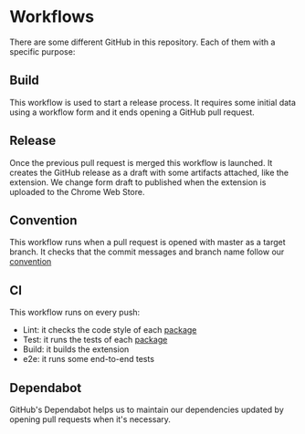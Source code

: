 # Workflows

There are some different GitHub in this repository. Each of them with a specific purpose:

## Build

This workflow is used to start a release process. It requires some initial data using a workflow form and it ends opening a GitHub pull request.

## Release

Once the previous pull request is merged this workflow is launched. It creates the GitHub release as a draft with some artifacts attached, like the extension. We change form draft to published when the extension is uploaded to the Chrome Web Store.

## Convention

This workflow runs when a pull request is opened with master as a target branch. It checks that the commit messages and branch name follow our [convention](docs/convention.md)

## CI

This workflow runs on every push:

- Lint: it checks the code style of each [package](packages)
- Test: it runs the tests of each [package](packages)
- Build: it builds the extension
- e2e: it runs some end-to-end tests

## Dependabot

GitHub's Dependabot helps us to maintain our dependencies updated by opening pull requests when it's necessary.
